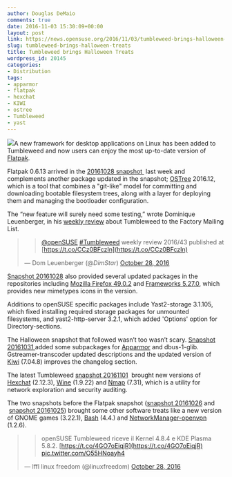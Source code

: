 ```yaml
---
author: Douglas DeMaio
comments: true
date: 2016-11-03 15:30:09+00:00
layout: post
link: https://news.opensuse.org/2016/11/03/tumbleweed-brings-halloween-treats/
slug: tumbleweed-brings-halloween-treats
title: Tumbleweed brings Halloween Treats
wordpress_id: 20145
categories:
- Distribution
tags:
- apparmor
- flatpak
- hexchat
- KIWI
- ostree
- Tumbleweed
- yast
---
```


![](//t11.deviantart.net/13Cgm_MTxwVA5G6Zipi1CnBO1wo=/300x200/filters:fixed_height(100,100):origin()/pre03/dea9/th/pre/f/2008/305/3/e/3e18fc7231ad42217914c48bd7c0f6f8.png)A new framework for desktop applications on Linux has been added to Tumbleweed and now users can enjoy the most up-to-date version of [Flatpak](//flatpak.org/).

Flatpak 0.6.13 arrived in the [20161028 snapshot ](https://lists.opensuse.org/opensuse-factory/2016-10/msg00672.html) last week and complements another package updated in the snapshot; [OSTree](https://ostree.readthedocs.io/en/latest/) 2016.12, which is a tool that combines a "git-like" model for committing and downloading bootable filesystem trees, along with a layer for deploying them and managing the bootloader configuration.

The “new feature will surely need some testing,” wrote Dominique Leuenberger, in his [weekly review](https://lists.opensuse.org/opensuse-factory/2016-10/msg00645.html) about Tumbleweed to the Factory Mailing List.


<blockquote>

> 
> [@openSUSE](https://twitter.com/openSUSE) [#Tumbleweed](https://twitter.com/hashtag/Tumbleweed?src=hash) weekly review 2016/43 published at [https://t.co/CCz0BFczIn](https://t.co/CCz0BFczIn)
> 
> 
— Dom Leuenberger (@_DimStar_) [October 28, 2016](https://twitter.com/_DimStar_/status/791993389222854657)</blockquote>




[Snapshot 20161028](https://lists.opensuse.org/opensuse-factory/2016-10/msg00672.html) also provided several updated packages in the repositories including [Mozilla Firefox 49.0.2](https://www.mozilla.org/en-US/firefox/49.0.2/releasenotes/) and [Frameworks 5.27.0](https://www.kde.org/announcements/kde-frameworks-5.27.0.php), which provides new mimetypes icons in the version.

<!-- more -->Additions to openSUSE specific packages include Yast2-storage 3.1.105, which fixed installing required storage packages for unmounted filesystems, and yast2-http-server 3.2.1, which added 'Options' option for Directory-sections.

The Halloween snapshot that followed wasn’t too wasn’t scary. [Snapshot 20161031 ](https://lists.opensuse.org/opensuse-factory/2016-11/msg00012.html)added some subpackages for [Apparmor](//wiki.apparmor.net/index.php/Main_Page) and dbus-1-glib. Gstreamer-transcoder updated descriptions and the updated version of [Kiwi](//opensuse.github.io/kiwi/) (7.04.8) improves the changelog section.

The latest Tumbleweed [snapshot 20161101](https://lists.opensuse.org/opensuse-factory/2016-11/msg00032.html)  brought new versions of [Hexchat](https://hexchat.github.io) (2.12.3), [Wine](https://www.winehq.org/announce/1.9.22) (1.9.22) and [Nmap](https://nmap.org/) (7.31), which is a utility for network exploration and security auditing.

The two snapshots before the Flatpak snapshot ([snapshot 20161026](https://lists.opensuse.org/opensuse-factory/2016-10/msg00633.html) and  [snapshot 20161025](https://lists.opensuse.org/opensuse-factory/2016-10/msg00618.html)) brought some other software treats like a new version of GNOME games (3.22.1), [Bash](https://www.gnu.org/software/bash/) (4.4.) and [NetworkManager-openvpn](https://openvpn.net/) (1.2.6).


<blockquote>

> 
> openSUSE Tumbleweed riceve il Kernel 4.8.4 e KDE Plasma 5.8.2. [https://t.co/4GO7oEiqjR](https://t.co/4GO7oEiqjR) [pic.twitter.com/O55HNoayh4](https://t.co/O55HNoayh4)
> 
> 
— lffl linux freedom (@linuxfreedom) [October 28, 2016](https://twitter.com/linuxfreedom/status/791949685426487301)</blockquote>



